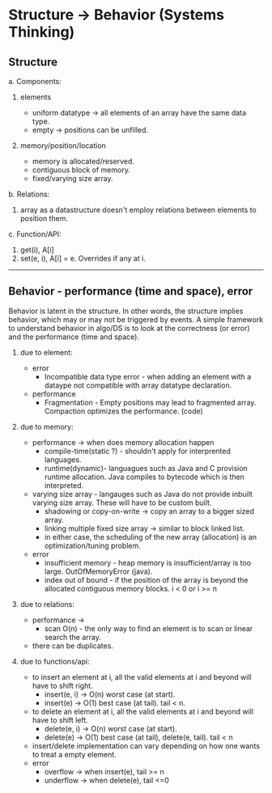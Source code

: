 # Structure -> Behavior (Systems Thinking)
## Structure

a. Components:
  1. elements
      * uniform datatype -> all elements of an array have the same data type.
      * empty -> positions can be unfilled.
    

  2. memory/position/location
      * memory is allocated/reserved.
      * contiguous block of memory.
      * fixed/varying size array.

b. Relations:
  1. array as a datastructure doesn't employ relations between elements to position them.

c. Function/API:
  1. get(i), A[i]
  2. set(e, i), A[i] = e. Overrides if any at i.

---

## Behavior - performance (time and space), error
Behavior is latent in the structure. In other words, the structure implies behavior, which may or may not be triggered by events. 
A simple framework to understand behavior in algo/DS is to look at the correctness (or error) and the performance (time and space).

1. due to element:
    * error
      + Incompatible data type error - when adding an element with a dataype not compatible with array datatype declaration.
    * performance
      + Fragmentation - Empty positions may lead to fragmented array. 
          Compaction optimizes the performance. (code)

3. due to memory:
    * performance -> when does memory allocation happen 
      + compile-time(static ?) - shouldn't apply for interprented languages.
      + runtime(dynamic)- languagues such as Java and C provision runtime allocation. Java compiles to bytecode which is then interpreted.
    * varying size array - langauges such as Java do not provide inbuilt varying size array. These will have to be custom built.
      + shadowing or copy-on-write -> copy an array to a bigger sized array.
      + linking multiple fixed size array -> similar to block linked list.
      + in either case, the scheduling of the new array (allocation) is an optimization/tuning problem.
    * error
      + insufficient memory - heap memory is insufficient/array is too large. OutOfMemoryError (java).
      + index out of bound - if the position of the array is beyond the allocated contiguous memory blocks. i < 0 or i >= n

4. due to relations:
    * performance ->
       + scan O(n) - the only way to find an element is to scan or linear search the array.
    * there can be duplicates.

5. due to functions/api:
    * to insert an element at i, all the valid elements at i and beyond will have to shift right.
      + insert(e, i) -> O(n) worst case (at start).
      + insert(e) -> O(1) best case (at tail). tail < n.
    * to delete an element at i, all the valid elements at i and beyond will have to shift left.
      + delete(e, i) -> O(n) worst case (at start).
      + delete(e) -> O(1) best case (at tail), delete(e, tail). tail < n
    * insert/delete implementation can vary depending on how one wants to treat a empty element.
    * error
      + overflow -> when insert(e), tail >= n
      + underflow -> when delete(e), tail <=0
